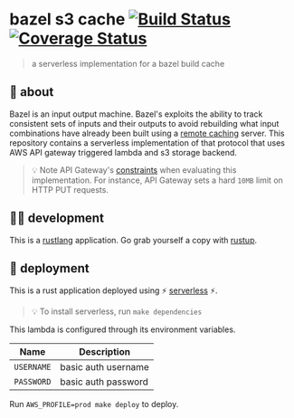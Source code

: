 # bazel s3 cache [![Build Status](https://travis-ci.com/meetup/bazel-s3-cache.svg?branch=master)](https://travis-ci.com/meetup/bazel-s3-cache) [![Coverage Status](https://coveralls.io/repos/github/meetup/bazel-s3-cache/badge.svg?branch=master)](https://coveralls.io/github/meetup/bazel-s3-cache?branch=master)

> a serverless implementation for a bazel build cache

## 🤔 about

Bazel is an input output machine. Bazel's exploits the ability to track consistent sets of inputs
and their outputs to avoid rebuilding what input combinations have already been built using a [remote caching](https://docs.bazel.build/versions/master/remote-caching.html) server. This repository
contains a serverless implementation of that protocol that uses AWS API gateway triggered lambda and s3 storage
backend.

> 💡 Note API Gateway's [constraints](https://docs.aws.amazon.com/apigateway/latest/developerguide/limits.html) when evaluating this implementation. For instance, API Gateway sets a hard `10MB` limit on HTTP PUT requests.

## 👩‍🏭 development

This is a [rustlang](https://www.rust-lang.org/en-US/) application.
Go grab yourself a copy with [rustup](https://rustup.rs/).

## 🚀 deployment

This is a rust application deployed using ⚡ [serverless](https://serverless.com/) ⚡.

> 💡 To install serverless, run `make dependencies`

This lambda is configured through its environment variables.

| Name          | Description                                      |
|---------------|--------------------------------------------------|
| `USERNAME`    | basic auth username                              |
| `PASSWORD`    | basic auth password                              |

Run `AWS_PROFILE=prod make deploy` to deploy.